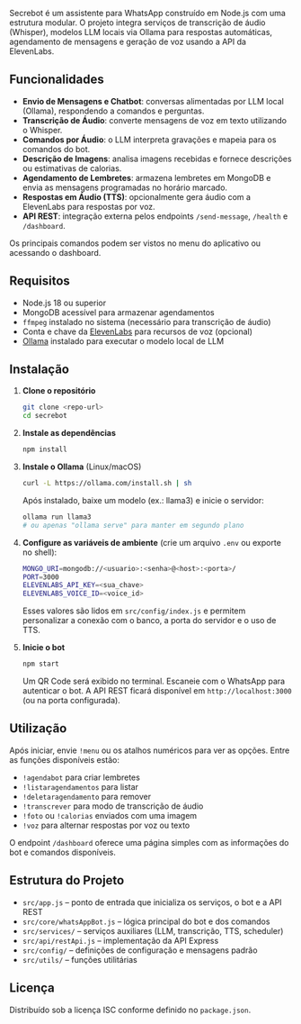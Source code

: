 
Secrebot é um assistente para WhatsApp construído em Node.js com uma estrutura modular. O projeto integra serviços de transcrição de áudio (Whisper), modelos LLM locais via Ollama para respostas automáticas, agendamento de mensagens e geração de voz usando a API da ElevenLabs.

## Funcionalidades

- **Envio de Mensagens e Chatbot**: conversas alimentadas por LLM local (Ollama), respondendo a comandos e perguntas.
- **Transcrição de Áudio**: converte mensagens de voz em texto utilizando o Whisper.
- **Comandos por Áudio**: o LLM interpreta gravações e mapeia para os comandos do bot.
- **Descrição de Imagens**: analisa imagens recebidas e fornece descrições ou estimativas de calorias.
- **Agendamento de Lembretes**: armazena lembretes em MongoDB e envia as mensagens programadas no horário marcado.
- **Respostas em Áudio (TTS)**: opcionalmente gera áudio com a ElevenLabs para respostas por voz.
- **API REST**: integração externa pelos endpoints `/send-message`, `/health` e `/dashboard`.

Os principais comandos podem ser vistos no menu do aplicativo ou acessando o dashboard.

## Requisitos

- Node.js 18 ou superior
- MongoDB acessível para armazenar agendamentos
- `ffmpeg` instalado no sistema (necessário para transcrição de áudio)
- Conta e chave da [ElevenLabs](https://elevenlabs.io/) para recursos de voz (opcional)
- [Ollama](https://ollama.ai/) instalado para executar o modelo local de LLM

## Instalação

1. **Clone o repositório**

   ```bash
   git clone <repo-url>
   cd secrebot
   ```

2. **Instale as dependências**

   ```bash
   npm install
   ```

3. **Instale o Ollama** (Linux/macOS)

   ```bash
   curl -L https://ollama.com/install.sh | sh
   ```
   Após instalado, baixe um modelo (ex.: llama3) e inicie o servidor:
   ```bash
   ollama run llama3
   # ou apenas "ollama serve" para manter em segundo plano
   ```

4. **Configure as variáveis de ambiente** (crie um arquivo `.env` ou exporte no shell):

   ```bash
   MONGO_URI=mongodb://<usuario>:<senha>@<host>:<porta>/
   PORT=3000
   ELEVENLABS_API_KEY=<sua_chave>
   ELEVENLABS_VOICE_ID=<voice_id>
   ```

   Esses valores são lidos em `src/config/index.js` e permitem personalizar a conexão com o banco, a porta do servidor e o uso de TTS.

5. **Inicie o bot**

   ```bash
   npm start
   ```

   Um QR Code será exibido no terminal. Escaneie com o WhatsApp para autenticar o bot. A API REST ficará disponível em `http://localhost:3000` (ou na porta configurada).

## Utilização

Após iniciar, envie `!menu` ou os atalhos numéricos para ver as opções. Entre as funções disponíveis estão:

- `!agendabot` para criar lembretes
- `!listaragendamentos` para listar
- `!deletaragendamento` para remover
- `!transcrever` para modo de transcrição de áudio
- `!foto` ou `!calorias` enviados com uma imagem
- `!voz` para alternar respostas por voz ou texto

O endpoint `/dashboard` oferece uma página simples com as informações do bot e comandos disponíveis.

## Estrutura do Projeto

- `src/app.js` – ponto de entrada que inicializa os serviços, o bot e a API REST
- `src/core/whatsAppBot.js` – lógica principal do bot e dos comandos
- `src/services/` – serviços auxiliares (LLM, transcrição, TTS, scheduler)
- `src/api/restApi.js` – implementação da API Express
- `src/config/` – definições de configuração e mensagens padrão
- `src/utils/` – funções utilitárias

## Licença

Distribuído sob a licença ISC conforme definido no `package.json`.
